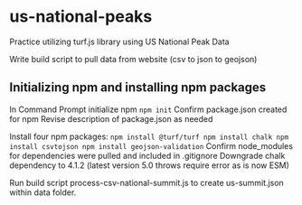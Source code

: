 # us-national-peaks
Practice utilizing turf.js library using US National Peak Data

Write build script to pull data from website (csv to json to geojson)

## Initializing npm and installing npm packages
In Command Prompt initialize npm 
`npm init`
Confirm package.json created for npm
Revise description of package.json as needed

Install four npm packages:
`npm install @turf/turf
npm install chalk
npm install csvtojson
npm install geojson-validation`
Confirm node_modules for dependencies were pulled and included in .gitignore
Downgrade chalk dependency to 4.1.2 (latest version 5.0 throws require error as is now ESM)

Run build script process-csv-national-summit.js to create us-summit.json within data folder.
